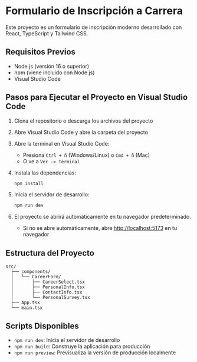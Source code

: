 # Formulario de Inscripción a Carrera

Este proyecto es un formulario de inscripción moderno desarrollado con React, TypeScript y Tailwind CSS.

## Requisitos Previos

- Node.js (versión 16 o superior)
- npm (viene incluido con Node.js)
- Visual Studio Code

## Pasos para Ejecutar el Proyecto en Visual Studio Code

1. Clona el repositorio o descarga los archivos del proyecto

2. Abre Visual Studio Code y abre la carpeta del proyecto

3. Abre la terminal en Visual Studio Code:
   - Presiona `Ctrl + ñ` (Windows/Linux) o `Cmd + ñ` (Mac)
   - O ve a `Ver -> Terminal`

4. Instala las dependencias:
   ```bash
   npm install
   ```

5. Inicia el servidor de desarrollo:
   ```bash
   npm run dev
   ```

6. El proyecto se abrirá automáticamente en tu navegador predeterminado.
   - Si no se abre automáticamente, abre [http://localhost:5173](http://localhost:5173) en tu navegador

## Estructura del Proyecto

```
src/
  ├── components/
  │   └── CareerForm/
  │       ├── CareerSelect.tsx
  │       ├── PersonalInfo.tsx
  │       ├── ContactInfo.tsx
  │       └── PersonalSurvey.tsx
  ├── App.tsx
  └── main.tsx
```

## Scripts Disponibles

- `npm run dev`: Inicia el servidor de desarrollo
- `npm run build`: Construye la aplicación para producción
- `npm run preview`: Previsualiza la versión de producción localmente